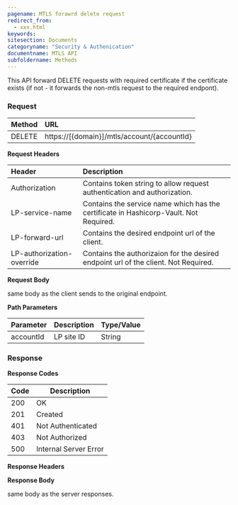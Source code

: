 ```yaml
---
pagename: MTLS forawrd delete request
redirect_from:
  - xxx.html
keywords:
sitesection: Documents
categoryname: "Security & Authenication"
documentname: MTLS API
subfoldername: Methods
---
```


This API forward DELETE requests with required certificate if the certificate exists (if not - it forwards the non-mtls request to the required endpont).


### Request

 |Method|      URL|  
 |:--------  |:---  |
 |DELETE|  https://[{domain}]/mtls/account/{accountId} |


**Request Headers**

 |Header         |Description  |
 |:------|        :--------  |
 |Authorization|    Contains token string to allow request authentication and authorization.|
 |LP-service-name|    Contains the service name which has the certificate in Hashicorp-Vault. Not Required.  |
 |LP-forward-url|    Contains the desired endpoint url of the client.  |
 |LP-authorization-override|    Contains the authorizaion for the desired endpoint url of the client. Not Required. |

**Request Body**

same body as the client sends to the original endpoint.

**Path Parameters**

 |Parameter|  Description|  Type/Value |
 |:------    |:--------    |:--------|
 |accountId|  LP site ID |   String |

### Response

**Response Codes** 

| Code | Description           |
|------|-----------------------|
| 200  | OK                    |
| 201  | Created               |
| 401  | Not Authenticated     |
| 403  | Not Authorized        |
| 500  | Internal Server Error |


**Response Headers**

**Response Body**

same body as the server responses.



